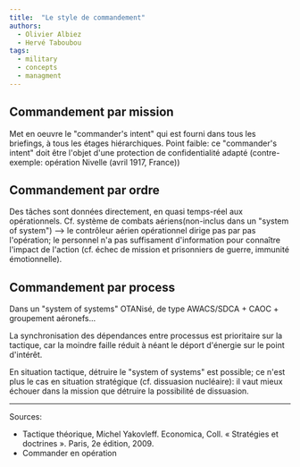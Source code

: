 ```yaml
---
title:  "Le style de commandement"
authors:
  - Olivier Albiez
  - Hervé Taboubou
tags:
  - military
  - concepts
  - managment
---
```



## Commandement par mission

Met en oeuvre le "commander's intent" qui est fourni dans tous les briefings, à tous les étages hiérarchiques. Point faible: ce "commander's intent" doit être l'objet d'une protection de confidentialité adapté (contre-exemple: opération Nivelle (avril 1917, France))


## Commandement par ordre

Des tâches sont données directement, en quasi temps-réel aux opérationnels. Cf. système de combats aériens(non-inclus dans un "system of system") --> le contrôleur aérien opérationnel dirige pas par pas l'opération; le personnel n'a pas suffisament d'information pour connaître l'impact de l'action (cf. échec de mission et prisonniers de guerre, immunité émotionnelle).


## Commandement par process

Dans un "system of systems" OTANisé, de type AWACS/SDCA + CAOC + groupement aéronefs...

La synchronisation des dépendances entre processus est prioritaire sur la tactique, car la moindre faille réduit à néant le déport d'énergie sur le point d'intérêt.

En situation tactique, détruire le "system of systems" est possible; ce n'est plus le cas en situation stratégique (cf. dissuasion nucléaire): il vaut mieux échouer dans la mission que détruire la possibilité de dissuasion.

---
Sources:

- Tactique théorique, Michel Yakovleff. Economica, Coll. « Stratégies et doctrines ». Paris, 2e édition, 2009.
- Commander en opération
